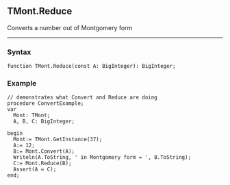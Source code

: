 ## TMont.Reduce

Converts a number out of Montgomery form

---

### Syntax
```delphi
function TMont.Reduce(const A: BigInteger): BigInteger;
```

### Example
```delphi
// demonstrates what Convert and Reduce are doing
procedure ConvertExample;
var
  Mont: TMont;
  A, B, C: BigInteger;

begin
  Mont:= TMont.GetInstance(37);
  A:= 12;
  B:= Mont.Convert(A);
  Writeln(A.ToString, ' in Montgomery form = ', B.ToString);
  C:= Mont.Reduce(B);
  Assert(A = C);
end;
```
